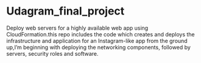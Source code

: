 # Udagram_final_project
Deploy web servers for a highly available web app using CloudFormation.this repo includes the code which creates and deploys the infrastructure and application for an Instagram-like app from the ground up,I’m beginning with deploying the networking components, followed by servers, security roles and software. 
